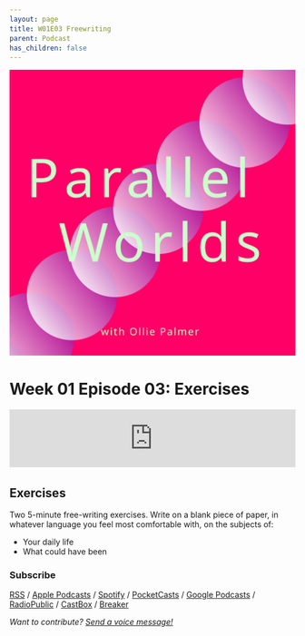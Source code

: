 ```yaml
---
layout: page
title: W01E03 Freewriting
parent: Podcast
has_children: false
---
```



[![](/assets/parallel-worlds-cover.svg)](https://anchor.fm/olliepalmer)

# Week 01 Episode 03: Exercises

<iframe src="https://anchor.fm/olliepalmer/embed/episodes/Week-1-Episode-3-Freewriting-ebubfh/a-a1p6dlb" height="102px" width="100%" frameborder="0" scrolling="no"></iframe>

## Exercises

Two 5-minute free-writing exercises. Write on a blank piece of paper, in whatever language you feel most comfortable with, on the subjects of:

- Your daily life
- What could have been

### Subscribe

[RSS](https://anchor.fm/s/1884b008/podcast/rss) / [Apple Podcasts](https://podcasts.apple.com/gb/podcast/parallel-worlds/id1504529134) / [Spotify](https://open.spotify.com/show/3L3RhKaoqQZoU9fIcLuZjz) / [PocketCasts](https://pca.st/ha20534r) / [Google Podcasts](https://www.google.com/podcasts?feed=aHR0cHM6Ly9hbmNob3IuZm0vcy8xODg0YjAwOC9wb2RjYXN0L3Jzcw%3D%3D) / [RadioPublic](https://radiopublic.com/parallel-worlds-WzVy1K) / [CastBox](https://castbox.fm/channel/id2710471?utm_source=podcaster&utm_medium=dlink&utm_campaign=c_2710471&utm_content=Parallel%20Worlds-CastBox_FM) / [Breaker](https://www.breaker.audio/parallel-worlds)

_Want to contribute? [Send a voice message!](https://anchor.fm/olliepalmer/message)_
